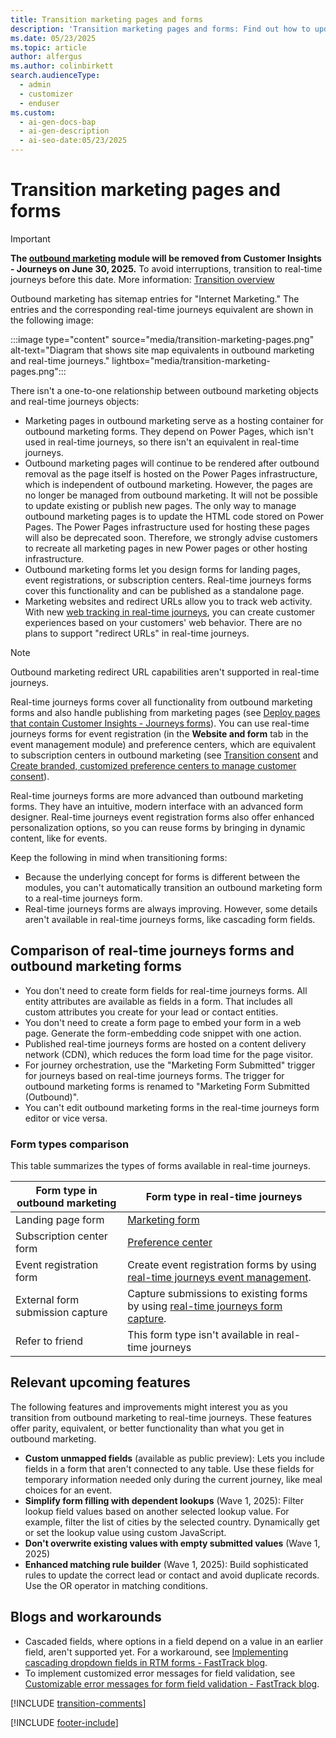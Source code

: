 ```yaml
---
title: Transition marketing pages and forms
description: 'Transition marketing pages and forms: Find out how to update your marketing pages and forms for real-time journeys in Dynamics 365 Customer Insights - Journeys.'
ms.date: 05/23/2025
ms.topic: article
author: alfergus
ms.author: colinbirkett
search.audienceType:
  - admin
  - customizer
  - enduser
ms.custom:
  - ai-gen-docs-bap
  - ai-gen-description
  - ai-seo-date:05/23/2025
---
```


# Transition marketing pages and forms

> [!IMPORTANT]
> **The [outbound marketing](user-guide.md) module will be removed from Customer Insights - Journeys on June 30, 2025.** To avoid interruptions, transition to real-time journeys before this date. More information: [Transition overview](transition-overview.md)

Outbound marketing has sitemap entries for "Internet Marketing." The entries and the corresponding real-time journeys equivalent are shown in the following image:

:::image type="content" source="media/transition-marketing-pages.png" alt-text="Diagram that shows site map equivalents in outbound marketing and real-time journeys." lightbox="media/transition-marketing-pages.png":::

There isn't a one-to-one relationship between outbound marketing objects and real-time journeys objects:

- Marketing pages in outbound marketing serve as a hosting container for outbound marketing forms. They depend on Power Pages, which isn't used in real-time journeys, so there isn't an equivalent in real-time journeys.
- Outbound marketing pages will continue to be rendered after outbound removal as the page itself is hosted on the Power Pages infrastructure, which is independent of outbound marketing. However, the pages are no longer be managed from outbound marketing. It will not be possible to update existing or publish new pages. The only way to manage outbound marketing pages is to update the HTML code stored on Power Pages. The Power Pages infrastructure used for hosting these pages will also be deprecated soon. Therefore, we strongly advise customers to recreate all marketing pages in new Power pages or other hosting infrastructure.
- Outbound marketing forms let you design forms for landing pages, event registrations, or subscription centers. Real-time journeys forms cover this functionality and can be published as a standalone page.
- Marketing websites and redirect URLs allow you to track web activity. With new [web tracking in real-time journeys](interaction-journey-decision.md), you can create customer experiences based on your customers' web behavior. There are no plans to support "redirect URLs" in real-time journeys.

> [!NOTE]
> Outbound marketing redirect URL capabilities aren't supported in real-time journeys.

Real-time journeys forms cover all functionality from outbound marketing forms and also handle publishing from marketing pages (see [Deploy pages that contain Customer Insights - Journeys forms](real-time-marketing-deploy-pages.md)). You can use real-time journeys forms for event registration (in the **Website and form** tab in the event management module) and preference centers, which are equivalent to subscription centers in outbound marketing (see [Transition consent](transition-walkthrough-consent.md) and [Create branded, customized preference centers to manage customer consent](real-time-marketing-preference-centers.md)).

Real-time journeys forms are more advanced than outbound marketing forms. They have an intuitive, modern interface with an advanced form designer. Real-time journeys event registration forms also offer enhanced personalization options, so you can reuse forms by bringing in dynamic content, like for events.

Keep the following in mind when transitioning forms:

- Because the underlying concept for forms is different between the modules, you can't automatically transition an outbound marketing form to a real-time journeys form.
- Real-time journeys forms are always improving. However, some details aren't available in real-time journeys forms, like cascading form fields.

## Comparison of real-time journeys forms and outbound marketing forms

- You don't need to create form fields for real-time journeys forms. All entity attributes are available as fields in a form. That includes all custom attributes you create for your lead or contact entities.
- You don't need to create a form page to embed your form in a web page. Generate the form-embedding code snippet with one action.
- Published real-time journeys forms are hosted on a content delivery network (CDN), which reduces the form load time for the page visitor.
- For journey orchestration, use the "Marketing Form Submitted" trigger for journeys based on real-time journeys forms. The trigger for outbound marketing forms is renamed to "Marketing Form Submitted (Outbound)".
- You can't edit outbound marketing forms in the real-time journeys form editor or vice versa.

### Form types comparison

This table summarizes the types of forms available in real-time journeys.

| Form type in outbound marketing | Form type in real-time journeys |  
|---|---|
| Landing page form  | [Marketing form](real-time-marketing-form-overview.md) |
| Subscription center form | [Preference center](real-time-marketing-preference-centers.md) |
| Event registration form | Create event registration forms by using [real-time journeys event management](event-registration-experience.md#event-registration-form). |
| External form submission capture | Capture submissions to existing forms by using [real-time journeys form capture](real-time-marketing-form-capture.md). |
| Refer to friend | This form type isn't available in real-time journeys |

## Relevant upcoming features

The following features and improvements might interest you as you transition from outbound marketing to real-time journeys. These features offer parity, equivalent, or better functionality than what you get in outbound marketing.

- **Custom unmapped fields** (available as public preview): Lets you include fields in a form that aren't connected to any table. Use these fields for temporary information needed only during the current journey, like meal choices for an event.
- **Simplify form filling with dependent lookups** (Wave 1, 2025): Filter lookup field values based on another selected lookup value. For example, filter the list of cities by the selected country. Dynamically get or set the lookup value using custom JavaScript.
- **Don't overwrite existing values with empty submitted values** (Wave 1, 2025)
- **Enhanced matching rule builder** (Wave 1, 2025): Build sophisticated rules to update the correct lead or contact and avoid duplicate records. Use the OR operator in matching conditions.

## Blogs and workarounds

- Cascaded fields, where options in a field depend on a value in an earlier field, aren't supported yet. For a workaround, see [Implementing cascading dropdown fields in RTM forms - FastTrack blog](https://community.dynamics.com/blogs/post/?postid=ff86d88f-d892-ef11-ac21-6045bdd7e1ae).
- To implement customized error messages for field validation, see [Customizable error messages for form field validation - FastTrack blog](https://community.dynamics.com/blogs/post/?postid=cdcd1dbf-2b7f-ef11-ac20-7c1e521a63a7).

[!INCLUDE [transition-comments](./includes/transition-comments.md)]

[!INCLUDE [footer-include](./includes/footer-banner.md)]
